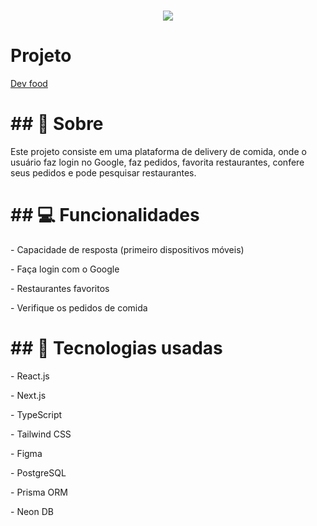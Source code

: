 <h1 align="center"><img src="https://ik.imagekit.io/4qca61gsh/devfood.png?updatedAt=1714924892566"></h1>

<h1>Projeto</h1>

[Dev food](https://i-food.vercel.app/)


<h1>## 📗 Sobre</h1>

<p>Este projeto consiste em uma plataforma de delivery de comida, onde o usuário faz login no Google, faz pedidos, favorita restaurantes, confere seus pedidos e pode pesquisar restaurantes.</p>

<h1>## 💻 Funcionalidades</h1>

<p>- Capacidade de resposta (primeiro dispositivos móveis)</p>
<p>- Faça login com o Google</p>
<p>- Restaurantes favoritos</p>
<p>- Verifique os pedidos de comida</p>



<h1>## 🚀 Tecnologias usadas</h1>

<p>- React.js</p>
<p>- Next.js</p>
<p>- TypeScript</p>
<p>- Tailwind CSS</p>
<p>- Figma</p>
<p>- PostgreSQL</p>
<p>- Prisma ORM</p>
<p>- Neon DB</p>




 
